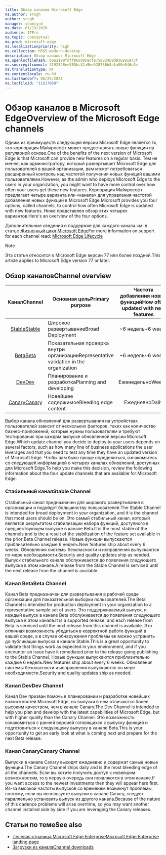 ```yaml
---
title: Обзор каналов Microsoft Edge
ms.author: srugh
author: srugh
manager: seanlynd
ms.date: 01/13/2020
audience: ITPro
ms.topic: conceptual
ms.prod: microsoft-edge
ms.localizationpriority: high
ms.collection: M365-modern-desktop
description: Обзор каналов Microsoft Edge
ms.openlocfilehash: b9a2190fdff860d9bacf975882469d936891973f
ms.sourcegitcommit: 4192328ee585bc32a9be528766b8a5a98e046c8e
ms.translationtype: HT
ms.contentlocale: ru-RU
ms.lasthandoff: 06/25/2021
ms.locfileid: "11617809"
---
```

# <a name="overview-of-the-microsoft-edge-channels"></a><span data-ttu-id="a1896-103">Обзор каналов в Microsoft Edge</span><span class="sxs-lookup"><span data-stu-id="a1896-103">Overview of the Microsoft Edge channels</span></span>

<span data-ttu-id="a1896-104">Одним из преимуществ следующей версии Microsoft Edge является то, что корпорация Майкрософт может предоставлять новые функции на регулярной основе.</span><span class="sxs-lookup"><span data-stu-id="a1896-104">One of the benefits of the next version of Microsoft Edge is that Microsoft can provide new features on a regular basis.</span></span> <span data-ttu-id="a1896-105">Тем не менее, как администратору, который развертывает Microsoft Edge для пользователей в вашей организации, вам может потребоваться расширенный контроль над частотой получения новых функций вашими пользователями.</span><span class="sxs-lookup"><span data-stu-id="a1896-105">However, as the admin who deploys Microsoft Edge to the users in your organization, you might want to have more control over how often your users get these new features.</span></span> <span data-ttu-id="a1896-106">Корпорация Майкрософт предлагает четыре варианта или «канала» для управления частотой добавления новых функций в Microsoft Edge.</span><span class="sxs-lookup"><span data-stu-id="a1896-106">Microsoft provides you four options, called channels, to control how often Microsoft Edge is updated with new features.</span></span> <span data-ttu-id="a1896-107">Ниже представлен обзор этих четырех вариантов.</span><span class="sxs-lookup"><span data-stu-id="a1896-107">Here's an overview of the four options.</span></span>

<span data-ttu-id="a1896-108">Дополнительные сведения о поддержке для каждого канала см. в статье [Жизненный цикл Microsoft Edge](/deployedge/microsoft-edge-support-lifecycle)</span><span class="sxs-lookup"><span data-stu-id="a1896-108">For more information on support for each channel read: [Microsoft Edge Lifecycle](/deployedge/microsoft-edge-support-lifecycle)</span></span>
  
> [!NOTE]
> <span data-ttu-id="a1896-109">Эта статья относится к Microsoft Edge версии 77 или более поздней.</span><span class="sxs-lookup"><span data-stu-id="a1896-109">This article applies to Microsoft Edge version 77 or later.</span></span>

## <a name="channel-overview"></a><span data-ttu-id="a1896-110">Обзор каналов</span><span class="sxs-lookup"><span data-stu-id="a1896-110">Channel overview</span></span>

|<span data-ttu-id="a1896-111">Канал</span><span class="sxs-lookup"><span data-stu-id="a1896-111">Channel</span></span>|<span data-ttu-id="a1896-112">Основная цель</span><span class="sxs-lookup"><span data-stu-id="a1896-112">Primary purpose</span></span>|<span data-ttu-id="a1896-113">Частота добавления новых функций</span><span class="sxs-lookup"><span data-stu-id="a1896-113">How often updated with new features</span></span>|<span data-ttu-id="a1896-114">Поддерживается?</span><span class="sxs-lookup"><span data-stu-id="a1896-114">Supported?</span></span>|
|:---:|---|:---:|:---:|
|[<span data-ttu-id="a1896-115">Stable</span><span class="sxs-lookup"><span data-stu-id="a1896-115">Stable</span></span>](#stable-channel)|<span data-ttu-id="a1896-116">Широкое развертывание</span><span class="sxs-lookup"><span data-stu-id="a1896-116">Broad Deployment</span></span>|<span data-ttu-id="a1896-117">~6 недель</span><span class="sxs-lookup"><span data-stu-id="a1896-117">~6 weeks</span></span>|<span data-ttu-id="a1896-118">Да</span><span class="sxs-lookup"><span data-stu-id="a1896-118">Yes</span></span>|
|[<span data-ttu-id="a1896-119">Beta</span><span class="sxs-lookup"><span data-stu-id="a1896-119">Beta</span></span>](#beta-channel)|<span data-ttu-id="a1896-120">Показательная проверка внутри организации</span><span class="sxs-lookup"><span data-stu-id="a1896-120">Representative validation in the organization</span></span>|<span data-ttu-id="a1896-121">~6 недель</span><span class="sxs-lookup"><span data-stu-id="a1896-121">~6 weeks</span></span>|<span data-ttu-id="a1896-122">Да</span><span class="sxs-lookup"><span data-stu-id="a1896-122">Yes</span></span>|
|[<span data-ttu-id="a1896-123">Dev</span><span class="sxs-lookup"><span data-stu-id="a1896-123">Dev</span></span>](#dev-channel)|<span data-ttu-id="a1896-124">Планирование и разработка</span><span class="sxs-lookup"><span data-stu-id="a1896-124">Planning and developing</span></span>|<span data-ttu-id="a1896-125">Еженедельно</span><span class="sxs-lookup"><span data-stu-id="a1896-125">Weekly</span></span>|<span data-ttu-id="a1896-126">Нет</span><span class="sxs-lookup"><span data-stu-id="a1896-126">No</span></span>|
|[<span data-ttu-id="a1896-127">Canary</span><span class="sxs-lookup"><span data-stu-id="a1896-127">Canary</span></span>](#canary-channel)|<span data-ttu-id="a1896-128">Новейшее содержимое</span><span class="sxs-lookup"><span data-stu-id="a1896-128">Bleeding edge content</span></span>|<span data-ttu-id="a1896-129">Ежедневно</span><span class="sxs-lookup"><span data-stu-id="a1896-129">Daily</span></span>|<span data-ttu-id="a1896-130">Нет</span><span class="sxs-lookup"><span data-stu-id="a1896-130">No</span></span>|

<span data-ttu-id="a1896-131">Выбор канала обновлений для развертывания на устройствах пользователей зависит от нескольких факторов, таких как количество бизнес-приложений, которые нужны пользователям и требуют тестирования при каждом выпуске обновленной версии Microsoft Edge.</span><span class="sxs-lookup"><span data-stu-id="a1896-131">Which update channel you decide to deploy to your users depends on several factors, such as how many line of business applications the user leverages and that you need to test any time they have an updated version of Microsoft Edge.</span></span> <span data-ttu-id="a1896-132">Чтобы вам было проще определиться, ознакомьтесь со следующей информацией о четырех каналах обновлений, доступных для Microsoft Edge.</span><span class="sxs-lookup"><span data-stu-id="a1896-132">To help you make this decision, review the following information about the four update channels that are available for Microsoft Edge.</span></span>

### <a name="stable-channel"></a><span data-ttu-id="a1896-133">Стабильный канал</span><span class="sxs-lookup"><span data-stu-id="a1896-133">Stable Channel</span></span>

<span data-ttu-id="a1896-134">Стабильный канал предназначен для широкого развертывания в организации и подойдет большинству пользователей.</span><span class="sxs-lookup"><span data-stu-id="a1896-134">The Stable Channel is intended for broad deployment in your organization, and it is the channel that most users should be on.</span></span> <span data-ttu-id="a1896-135">Это самый стабильный канал, который является результатом стабилизации набора функций, доступного в предшествующем выпуске в канале Beta.</span><span class="sxs-lookup"><span data-stu-id="a1896-135">It is the most stable of the channels and is the a result of the stabilization of the feature set available in the prior Beta Channel release.</span></span> <span data-ttu-id="a1896-136">Новые функции выпускаются приблизительно каждые 6 недель.</span><span class="sxs-lookup"><span data-stu-id="a1896-136">New features ship about every 6 weeks.</span></span> <span data-ttu-id="a1896-137">Обновления системы безопасности и исправления выпускаются по мере необходимости.</span><span class="sxs-lookup"><span data-stu-id="a1896-137">Security and quality updates ship as needed.</span></span> <span data-ttu-id="a1896-138">Выпуск стабильного канала обслуживается до появления следующего выпуска в этом канале.</span><span class="sxs-lookup"><span data-stu-id="a1896-138">A release from the Stable Channel is serviced until the next release from the channel is available.</span></span>

### <a name="beta-channel"></a><span data-ttu-id="a1896-139">Канал Beta</span><span class="sxs-lookup"><span data-stu-id="a1896-139">Beta Channel</span></span>

<span data-ttu-id="a1896-140">Канал Beta предназначен для развертывания в рабочей среде организации для показательной выборки пользователей.</span><span class="sxs-lookup"><span data-stu-id="a1896-140">The Beta Channel is intended for production deployment in your organization to a representative sample set of users.</span></span> <span data-ttu-id="a1896-141">Это поддерживаемый выпуск, и каждый выпуск в канале Beta обслуживается до появления следующего выпуска в этом канале.</span><span class="sxs-lookup"><span data-stu-id="a1896-141">It is a supported release, and each release from Beta is serviced until the next release from this channel is available.</span></span> <span data-ttu-id="a1896-142">Это отличная возможность убедиться в корректной работе функций в вашей среде, а в случае обнаружения проблемы ее можно устранить до публикации выпуска в канале Stable.</span><span class="sxs-lookup"><span data-stu-id="a1896-142">This is a great opportunity to validate that things work as expected in your environment, and if you encounter an issue have it remediated prior to the release going publishing to the Stable Channel.</span></span> <span data-ttu-id="a1896-143">Новые функции выпускаются приблизительно каждые 6 недель.</span><span class="sxs-lookup"><span data-stu-id="a1896-143">New features ship about every 6 weeks.</span></span> <span data-ttu-id="a1896-144">Обновления системы безопасности и исправления выпускаются по мере необходимости.</span><span class="sxs-lookup"><span data-stu-id="a1896-144">Security and quality updates ship as needed.</span></span>

### <a name="dev-channel"></a><span data-ttu-id="a1896-145">Канал Dev</span><span class="sxs-lookup"><span data-stu-id="a1896-145">Dev Channel</span></span>

<span data-ttu-id="a1896-146">Канал Dev призван помочь в планировании и разработке новейших возможностей Microsoft Edge, но выпуски в нем отличаются более высоким качеством, чем в канале Canary.</span><span class="sxs-lookup"><span data-stu-id="a1896-146">The Dev Channel is intended to help you plan and develop with the latest capabilities of Microsoft Edge, but with higher quality than the Canary Channel.</span></span> <span data-ttu-id="a1896-147">Это возможность ознакомиться с ранней версией готовящихся к выпуску функций и подготовиться к следующему выпуску в канале Beta.</span><span class="sxs-lookup"><span data-stu-id="a1896-147">This is your opportunity to get an early look at what is coming next and prepare for the next Beta release.</span></span>

### <a name="canary-channel"></a><span data-ttu-id="a1896-148">Канал Canary</span><span class="sxs-lookup"><span data-stu-id="a1896-148">Canary Channel</span></span>

<span data-ttu-id="a1896-149">Выпуски в канале Canary выходят ежедневно и содержат самые новые функции.</span><span class="sxs-lookup"><span data-stu-id="a1896-149">The Canary Channel ships daily and is the most bleeding edge of all the channels.</span></span> <span data-ttu-id="a1896-150">Если вы хотите получить доступ к новейшим возможностям, то в первую очередь они появляются в этом канале.</span><span class="sxs-lookup"><span data-stu-id="a1896-150">If you want access to the newest investments then they will appear here first.</span></span> <span data-ttu-id="a1896-151">Из-за высокой частоты выпусков со временем возникнут проблемы, поэтому, если вы используете выпуски в канале Canary, следует параллельно установить выпуск из другого канала.</span><span class="sxs-lookup"><span data-stu-id="a1896-151">Because of the nature of this cadence problems will arise overtime, so you may want another channel installed side by side if you are leveraging the Canary releases.</span></span>

## <a name="see-also"></a><span data-ttu-id="a1896-152">Статьи по теме</span><span class="sxs-lookup"><span data-stu-id="a1896-152">See also</span></span>

- [<span data-ttu-id="a1896-153">Целевая страница Microsoft Edge Enterprise</span><span class="sxs-lookup"><span data-stu-id="a1896-153">Microsoft Edge Enterprise landing page</span></span>](https://aka.ms/EdgeEnterprise)
- [<span data-ttu-id="a1896-154">Загрузки из канала</span><span class="sxs-lookup"><span data-stu-id="a1896-154">Channel downloads</span></span>](https://aka.ms/EdgeEnterprise)
